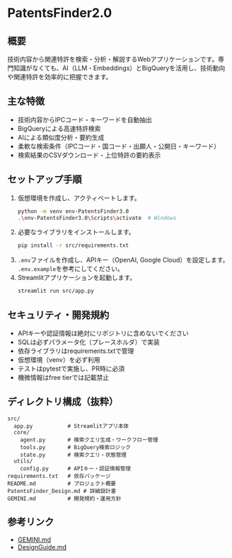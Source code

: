 # PatentsFinder2.0

## 概要

技術内容から関連特許を検索・分析・解説するWebアプリケーションです。専門知識がなくても、AI（LLM・Embeddings）とBigQueryを活用し、技術動向や関連特許を効率的に把握できます。

## 主な特徴
- 技術内容からIPCコード・キーワードを自動抽出
- BigQueryによる高速特許検索
- AIによる類似度分析・要約生成
- 柔軟な検索条件（IPCコード・国コード・出願人・公開日・キーワード）
- 検索結果のCSVダウンロード・上位特許の要約表示

## セットアップ手順

1. 仮想環境を作成し、アクティベートします。
    ```bash
    python -m venv env-PatentsFinder3.0
    .\env-PatentsFinder3.0\Scripts\activate  # Windows
    ```
2. 必要なライブラリをインストールします。
    ```bash
    pip install -r src/requirements.txt
    ```
3. `.env`ファイルを作成し、APIキー（OpenAI, Google Cloud）を設定します。
    `.env.example`を参考にしてください。
4. Streamlitアプリケーションを起動します。
    ```bash
    streamlit run src/app.py
    ```

## セキュリティ・開発規約
- APIキーや認証情報は絶対にリポジトリに含めないでください
- SQLは必ずパラメータ化（プレースホルダ）で実装
- 依存ライブラリはrequirements.txtで管理
- 仮想環境（venv）を必ず利用
- テストはpytestで実施し、PR時に必須
- 機微情報はfree tierでは記載禁止

## ディレクトリ構成（抜粋）
```
src/
  app.py           # Streamlitアプリ本体
  core/
    agent.py       # 検索クエリ生成・ワークフロー管理
    tools.py       # BigQuery検索ロジック
    state.py       # 検索クエリ・状態管理
  utils/
    config.py      # APIキー・認証情報管理
requirements.txt   # 依存パッケージ
README.md          # プロジェクト概要
PatentsFinder_Design.md # 詳細設計書
GEMINI.md          # 開発規約・運用方針
```

## 参考リンク
- [GEMINI.md](GEMINI.md)
- [DesignGuide.md](DesignGuide.md)
